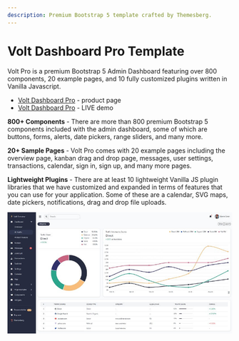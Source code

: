```yaml
---
description: Premium Bootstrap 5 template crafted by Themesberg.
---
```


# Volt Dashboard Pro Template

Volt Pro is a premium Bootstrap 5 Admin Dashboard featuring over 800 components, 20 example pages, and 10 fully customized plugins written in Vanilla Javascript.

- [Volt Dashboard Pro](https://themesberg.com/product/admin-dashboard/volt-premium-bootstrap-5-dashboard) - product page
- [Volt Dashboard Pro](https://demo.themesberg.com/volt-pro/) - LIVE demo

**800+ Components** - There are more than 800 premium Bootstrap 5 components included with the admin dashboard, some of which are buttons, forms, alerts, date pickers, range sliders, and many more.

**20+ Sample Pages** - Volt Pro comes with 20 example pages including the overview page, kanban drag and drop page, messages, user settings, transactions, calendar, sign in, sign up, and many more pages.

**Lightweight Plugins** - There are at least 10 lightweight Vanilla JS plugin libraries that we have customized and expanded in terms of features that you can use for your application. Some of these are a calendar, SVG maps, date pickers, notifications, drag and drop file uploads.

![Volt PRO - Premium Bootstrap Template.](../../../static/assets/docs-volt-pro-screen.jpg)
